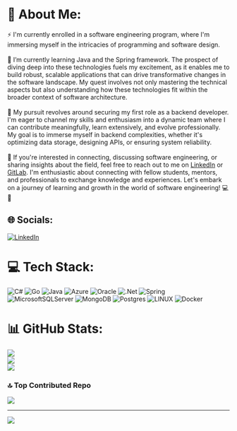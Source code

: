 # 💫 About Me:
⚡  I'm currently enrolled in a software engineering program, where I'm immersing myself in the intricacies of programming and software design.<br><br>🌱 I’m currently learning Java and the Spring framework. The prospect of diving deep into these technologies fuels my excitement, as it enables me to build robust, scalable applications that can drive transformative changes in the software landscape. My quest involves not only mastering the technical aspects but also understanding how these technologies fit within the broader context of software architecture.<br><br>🔭 My pursuit revolves around securing my first role as a backend developer. I'm eager to channel my skills and enthusiasm into a dynamic team where I can contribute meaningfully, learn extensively, and evolve professionally. My goal is to immerse myself in backend complexities, whether it's optimizing data storage, designing APIs, or ensuring system reliability.<br><br>💬 If you're interested in connecting, discussing software engineering, or sharing insights about the field, feel free to reach out to me on [LinkedIn](https://www.linkedin.com/in/pedro-vitor-gurgel-9794b0284/) or [GitLab](https://gitlab.com/pedruuv). I'm enthusiastic about connecting with fellow students, mentors, and professionals to exchange knowledge and experiences. Let's embark on a journey of learning and growth in the world of software engineering! 💻🚀


## 🌐 Socials:
[![LinkedIn](https://img.shields.io/badge/LinkedIn-%230077B5.svg?logo=linkedin&logoColor=white)](https://linkedin.com/in/pedro-vitor-gurgel-9794b0284) 

# 💻 Tech Stack:
![C#](https://img.shields.io/badge/c%23-%23239120.svg?style=for-the-badge&logo=c-sharp&logoColor=white) ![Go](https://img.shields.io/badge/go-%2300ADD8.svg?style=for-the-badge&logo=go&logoColor=white) ![Java](https://img.shields.io/badge/java-%23ED8B00.svg?style=for-the-badge&logo=java&logoColor=white) ![Azure](https://img.shields.io/badge/azure-%230072C6.svg?style=for-the-badge&logo=azure-devops&logoColor=white) ![Oracle](https://img.shields.io/badge/Oracle-F80000?style=for-the-badge&logo=oracle&logoColor=white) ![.Net](https://img.shields.io/badge/.NET-5C2D91?style=for-the-badge&logo=.net&logoColor=white) ![Spring](https://img.shields.io/badge/spring-%236DB33F.svg?style=for-the-badge&logo=spring&logoColor=white) ![MicrosoftSQLServer](https://img.shields.io/badge/Microsoft%20SQL%20Sever-CC2927?style=for-the-badge&logo=microsoft%20sql%20server&logoColor=white) ![MongoDB](https://img.shields.io/badge/MongoDB-%234ea94b.svg?style=for-the-badge&logo=mongodb&logoColor=white) ![Postgres](https://img.shields.io/badge/postgres-%23316192.svg?style=for-the-badge&logo=postgresql&logoColor=white) ![LINUX](https://img.shields.io/badge/Linux-FCC624?style=for-the-badge&logo=linux&logoColor=black) ![Docker](https://img.shields.io/badge/docker-%230db7ed.svg?style=for-the-badge&logo=docker&logoColor=white)
# 📊 GitHub Stats:
![](https://github-readme-stats.vercel.app/api?username=pedruuv&theme=gotham&hide_border=false&include_all_commits=true&count_private=true)<br/>
![](https://github-readme-streak-stats.herokuapp.com/?user=pedruuv&theme=gotham&hide_border=false)<br/>
![](https://github-readme-stats.vercel.app/api/top-langs/?username=pedruuv&theme=gotham&hide_border=false&include_all_commits=true&count_private=true&layout=compact)

### 🔝 Top Contributed Repo
![](https://github-contributor-stats.vercel.app/api?username=pedruuv&limit=5&theme=apprentice&combine_all_yearly_contributions=true)


---
[![](https://visitcount.itsvg.in/api?id=pedruuv&icon=2&color=9)](https://visitcount.itsvg.in)

<!-- Proudly created with GPRM ( https://gprm.itsvg.in ) -->
